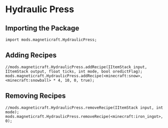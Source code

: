 # Hydraulic Press

## Importing the Package
```zenscript
import mods.magneticraft.HydraulicPress;
```

## Adding Recipes
```zenscript
//mods.magneticraft.HydraulicPress.addRecipe(IItemStack input, IItemStack output, float ticks, int mode, bool oredictFlag);
mods.magneticraft.HydraulicPress.addRecipe(<minecraft:snow>, <minecraft:snowball> * 4, 10, 0, true);
```

## Removing Recipes
```zenscript
//mods.magneticraft.HydraulicPress.removeRecipe(IItemStack input, int mode);
mods.magneticraft.HydraulicPress.removeRecipe(<minecraft:iron_ingot>, 0);
```
